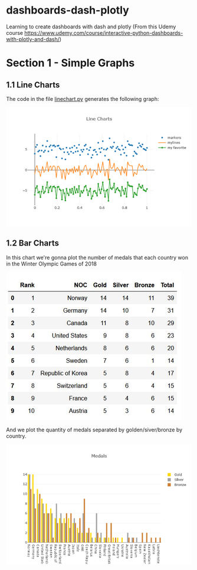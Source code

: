 # dashboards-dash-plotly
Learning to create dashboards with dash and plotly (From this Udemy course https://www.udemy.com/course/interactive-python-dashboards-with-plotly-and-dash/)


# Section 1 - Simple Graphs

## 1.1 Line Charts
The code in the file <a href="https://github.com/ftrajano/dashboards-dash-plotly/blob/main/secao1/linechart.py">linechart.py</a> generates the following graph:

<img src="https://github.com/ftrajano/dashboards-dash-plotly/blob/main/secao1/linechart1.png">


## 1.2 Bar Charts
In this chart we're gonna plot the number of medals that each country won in the Winter Olympic Games of 2018

<img src="https://github.com/ftrajano/dashboards-dash-plotly/blob/main/images/s1_medals_table.JPG">

And we plot the quantity of medals separated by golden/siver/bronze by country.

<img src="https://github.com/ftrajano/dashboards-dash-plotly/blob/main/images/s1_medals.png">
